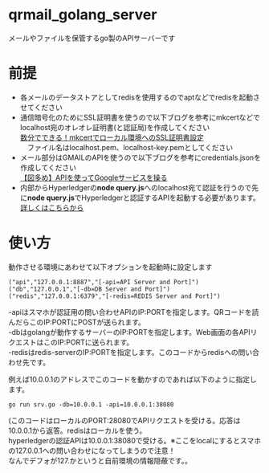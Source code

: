 # qrmail_golang_server

メールやファイルを保管するgo製のAPIサーバーです<br>

# 前提<br>

 - 各メールのデータストアとしてredisを使用するのでaptなどでredisを起動させてください<br>
 - 通信暗号化のためにSSL証明書を使うので以下ブログを参考にmkcertなどでlocalhost宛のオレオレ証明書(と認証局)を作成してください<br>
[数分でできる！mkcertでローカル環境へのSSL証明書設定](https://www.hivelocity.co.jp/blog/46149/)<br>
　ファイル名はlocalhost.pem、localhost-key.pemとしてください
 - メール部分はGMAILのAPIを使うので以下ブログを参考にcredentials.jsonを作成してください<br>
[【図多め】APIを使ってGoogleサービスを操る](https://tech-blog.rakus.co.jp/entry/20180725/google-apis/google-cloud-platform/quickstart)
 - 内部からHyperledgerの**node query.js**へのlocalhost宛て認証を行うので先に**node query.js**でHyperledgerと認証するAPIを起動する必要があります。<br>
[詳しくはこちらから](https://github.com/yasutakatou/fabcar)

# 使い方<br>

動作させる環境にあわせて以下オプションを起動時に設定します<br>

```
("api","127.0.0.1:8887","[-api=API Server and Port]")
("db","127.0.0.1","[-db=DB Server and Port]")
("redis","127.0.0.1:6379","[-redis=REDIS Server and Port]")
```

-apiはスマホが認証用の問い合わせAPIのIP:PORTを指定します。QRコードを読んだらこのIP:PORTにPOSTが送られます。<br>
-dbはgolangが動作するサーバーのIP:PORTを指定します。Web画面の各APIリクエストはこのIP:PORTに送られます。<br>
-redisはredis-serverのIP:PORTを指定します。このコードからredisへの問い合わせ先です。<br>

例えば10.0.0.1のアドレスでこのコードを動かすのであれば以下のように指定します。

```
go run srv.go -db=10.0.0.1 -api=10.0.0.1:38080
```

(このコードはローカルのPORT:28080でAPIリクエストを受ける。応答は10.0.0.1から返答。redisはローカルを使う。<br>
 hyperledgerの認証APIは10.0.0.1:38080で受ける。※ここをlocalにするとスマホの127.0.0.1への問い合わせになってしまうので注意！<br>
 なんでデフォが127.かというと自前環境の情報隠蔽です。。<br>
